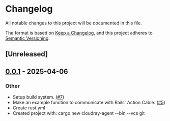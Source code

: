 # Changelog

All notable changes to this project will be documented in this file.

The format is based on [Keep a Changelog](https://keepachangelog.com/en/1.0.0/),
and this project adheres to [Semantic Versioning](https://semver.org/spec/v2.0.0.html).

## [Unreleased]

## [0.0.1](https://github.com/cloudray-io/cloudray-agent/releases/tag/v0.0.1) - 2025-04-06

### Other

- Setup build system. ([#7](https://github.com/cloudray-io/cloudray-agent/pull/7))
- Make an example function to communicate with Rails' Action Cable. ([#5](https://github.com/cloudray-io/cloudray-agent/pull/5))
- Create rust.yml
- Created project with: cargo new cloudray-agent --bin --vcs git
